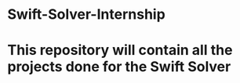 # Swift-Solver-Internship
# This repository will contain all the projects done for the Swift Solver
